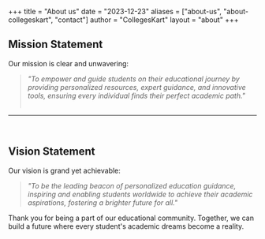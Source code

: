 +++
title = "About us"
date = "2023-12-23"
aliases = ["about-us", "about-collegeskart", "contact"]
author = "CollegesKart"
layout = "about"
+++

## Mission Statement

Our mission is clear and unwavering:

> *"To empower and guide students on their educational journey by providing personalized resources, expert guidance, and innovative tools, ensuring every individual finds their perfect academic path."*     
&nbsp;
---
&nbsp;
## Vision Statement

Our vision is grand yet achievable:

> *"To be the leading beacon of personalized education guidance, inspiring and enabling students worldwide to achieve their academic aspirations, fostering a brighter future for all."*

Thank you for being a part of our educational community. Together, we can build a future where every student's academic dreams become a reality.
